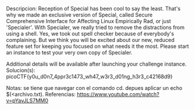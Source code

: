 
Descripcion:
Reception of Special has been cool to say the least. That's why we made an exclusive version of Special, called Secure Comprehensive Interface for Affecting Linux Empirically Rad, or just 'Specialer'. With Specialer, we really tried to remove the distractions from using a shell. Yes, we took out spell checker because of everybody's complaining. But we think you will be excited about our new, reduced feature set for keeping you focused on what needs it the most. Please start an instance to test your very own copy of Specialer.

Additional details will be available after launching your challenge instance.
Solucion(s):
picoCTF{y0u_d0n7_4ppr3c1473_wh47_w3r3_d01ng_h3r3_c42168d9}

Notas:
se tiene que navegar con el comando cd.
depues aplicar un echo $(<archivo.txt).
Referencias:
https://www.youtube.com/watch?v=pYavJLS7MM0